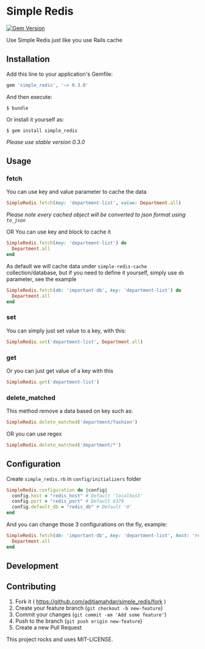 # Simple Redis

[![Gem Version](https://badge.fury.io/rb/simple_redis.svg)](https://badge.fury.io/rb/simple_redis)

Use Simple Redis just like you use Rails cache

## Installation

Add this line to your application's Gemfile:

```ruby
gem 'simple_redis', '~> 0.3.0'
```

And then execute:

    $ bundle

Or install it yourself as:

    $ gem install simple_redis

_Please use stable version 0.3.0_

## Usage

### fetch
You can use key and value parameter to cache the data

```ruby
SimpleRedis.fetch(key: 'department-list', value: Department.all)
```
_Please note every cached object will be converted to json format using `to_json`_

OR You can use key and block to cache it

```ruby
SimpleRedis.fetch(key: 'department-list') do
  Department.all
end
```

As default we will cache data under `simple-redis-cache` collection/database, but if you need to define it yourself, simply use `db` parameter, see the example

```ruby
SimpleRedis.fetch(db: 'important-db', key: 'department-list') do
  Department.all
end
```

### set
You can simply just set value to a key, with this:

```ruby
SimpleRedis.set('department-list', Department.all)
```

### get
Or you can just get value of a key with this

```ruby
SimpleRedis.get('department-list')
```

### delete_matched
This method remove a data based on key such as:

```ruby
SimpleRedis.delete_matched('department/fashion')
```

OR you can use regex

```ruby
SimpleRedis.delete_matched('department/*')
```

## Configuration

Create `simple_redis.rb` in `config/initializers` folder

```ruby
SimpleRedis.configuration do |config|
  config.host = "redis_host" # Default 'localhost'
  config.port = "redis_port" # Default 6379
  config.default_db = "redis_db" # Default '0'
end
```

And you can change those 3 configurations on the fly, example:

```ruby
SimpleRedis.fetch(db: 'important-db', key: 'department-list', host: 'redis_host', port: 'redis_port') do
  Department.all
end
```

## Development

## Contributing

1. Fork it ( https://github.com/aditiamahdar/simple_redis/fork )
2. Create your feature branch (`git checkout -b new-feature`)
3. Commit your changes (`git commit -am 'Add some feature'`)
4. Push to the branch (`git push origin new-feature`)
5. Create a new Pull Request

This project rocks and uses MIT-LICENSE.

